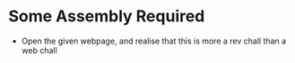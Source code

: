 # Some Assembly Required
- Open the given webpage, and realise that this is more a rev chall than a web chall